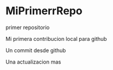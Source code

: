 # MiPrimerrRepo

primer repositorio

Mi primera contribucion local para github

Un commit desde github

Una actualizacion mas
